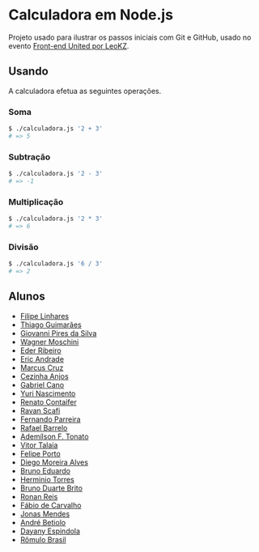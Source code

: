 # Calculadora em Node.js

Projeto usado para ilustrar os passos iniciais com Git e GitHub, usado no evento
[Front-end United por LeoKZ](http://frontendunited.io/leokzw/).


## Usando

A calculadora efetua as seguintes operações.

### Soma
```bash
$ ./calculadora.js '2 + 3'
# => 5
```

### Subtração
```bash
$ ./calculadora.js '2 - 3'
# => -1
```

### Multiplicação
```bash
$ ./calculadora.js '2 * 3'
# => 6
```

### Divisão
```bash
$ ./calculadora.js '6 / 3'
# => 2
```


## Alunos
- [Filipe Linhares](http://github.com/filipelinhares)
- [Thiago Guimarães](http://github.com/thiagogsr/)
- [Giovanni Pires da Silva](http://github.com/giovannipds/)
- [Wagner Moschini](http://github.com/wagnermoschini/)
- [Eder Ribeiro](http://github.com/ederribeiro)
- [Eric Andrade](http://github.com/ericAndrade/)
- [Marcus Cruz](https://github.com/mcruz85)
- [Cezinha Anjos](https://github.com/cesarjr)
- [Gabriel Cano](https://github.com/killuawax)
- [Yuri Nascimento](https://github.com/yurirnascimento)
- [Renato Contaifer](http://github.com/renatocontaifer/)
- [Ravan Scafi](https://github.com/rscafi)
- [Fernando Parreira](http://github.com/fparreira/)
- [Rafael Barrelo](http://github.com/rafaelbarrelo/)
- [Ademílson F. Tonato](http://github.com/ftonato/)
- [Vitor Talaia](https://github.com/vitortalaia)
- [Felipe Porto](http://github.com/felipeporto)
- [Diego Moreira Alves](https://github.com/diegomoreira92/)
- [Bruno Eduardo](https://github.com/brunoeduardo)
- [Herminio Torres](https://github.com/herminiotorres)
- [Bruno Duarte Brito](https://github.com/brunodb3)
- [Ronan Reis](https://github.com/ronanreis)
- [Fábio de Carvalho](https://github.com/CallMeFabio)
- [Jonas Mendes](https://github.com/Nipher)
- [André Betiolo](https://github.com/andrebetiolo)
- [Dayany Espindola](https://github.com/dayanyrec)
- [Rômulo Brasil](https://github.com/sirrommer)
